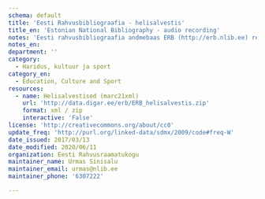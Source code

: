 ```yaml
---
schema: default
title: 'Eesti Rahvusbibliograafia - helisalvestis'
title_en: 'Estonian National Bibliography - audio recording'
notes: 'Eesti rahvusbibliograafia andmebaas ERB (http://erb.nlib.ee) registreerib andmed rahvusteavikute kohta. Rahvusteavikutena käsitletakse Eestis kõigis keeltes ning välismaal eesti keeles avaldatud väljaandeid, Eesti autorite teoseid ja nende tõlkeid sõltumata nende füüsilisest kandjast (paber, elektrooniline kandja). ERB koostamise põhimõtted on fikseeritud dokumendis Rahvusbibliograafia koostamise alused. Andmebaasi täiendatakse uute andmetega pidevalt, kuid mitte harvemini kui üks kord nädalas.<p><a href="http://erb.nlib.ee/">Eesti rahvusbibliograafia andmebaasi kodulehekülg</a></p><p><a href="http://www.nlib.ee/rahvusbibliograafia/index.php?id=12233">Rahvusbibliograafia koostamise alused</a></p><p><a href="http://data.digar.ee/">Eesti Rahvusraamatukogu avaandmete portaal</a></p>'
notes_en:
department: ''
category:
  - Haridus, kultuur ja sport
category_en:
  - Education, Culture and Sport
resources:
  - name: Helisalvestised (marc21xml)
    url: 'http://data.digar.ee/erb/ERB_helisalvestis.zip'
    format: xml / zip
    interactive: 'False'
license: 'http://creativecommons.org/about/cc0'
update_freq: 'http://purl.org/linked-data/sdmx/2009/code#freq-W'
date_issued: 2017/03/13
date_modified: 2020/06/11
organization: Eesti Rahvusraamatukogu
maintainer_name: Urmas Sinisalu
maintainer_email: urmas@nlib.ee
maintainer_phone: '6307222'

---
```

